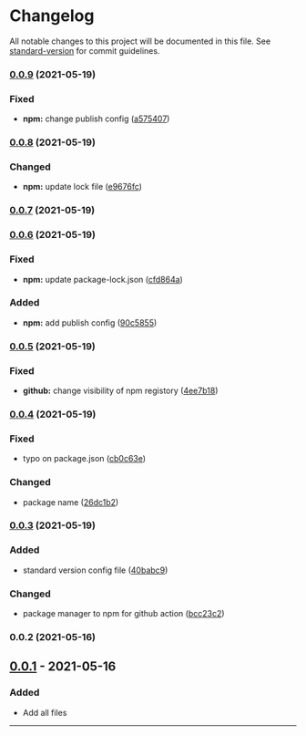 # Changelog

All notable changes to this project will be documented in this file. See [standard-version](https://github.com/conventional-changelog/standard-version) for commit guidelines.

### [0.0.9](https://github.com/kannkyo/simple-docker-backup/compare/v0.0.8...v0.0.9) (2021-05-19)


### Fixed

* **npm:** change publish config ([a575407](https://github.com/kannkyo/simple-docker-backup/commit/a5754070e8b90cf9be59607572db345700041496))

### [0.0.8](https://github.com/kannkyo/simple-docker-backup/compare/v0.0.7...v0.0.8) (2021-05-19)


### Changed

* **npm:** update lock file ([e9676fc](https://github.com/kannkyo/simple-docker-backup/commit/e9676fc24e215de1cd51c66fee3c2e1e6f73552f))

### [0.0.7](https://github.com/kannkyo/simple-docker-backup/compare/v0.0.6...v0.0.7) (2021-05-19)

### [0.0.6](https://github.com/kannkyo/simple-docker-backup/compare/v0.0.5...v0.0.6) (2021-05-19)


### Fixed

* **npm:** update package-lock.json ([cfd864a](https://github.com/kannkyo/simple-docker-backup/commit/cfd864a620cea4c30f9ec7650c5ee74f47bb6f68))


### Added

* **npm:** add publish config ([90c5855](https://github.com/kannkyo/simple-docker-backup/commit/90c58552ad56dace390d5bc7ca2b560a821602cc))

### [0.0.5](https://github.com/kannkyo/simple-docker-backup/compare/v0.0.4...v0.0.5) (2021-05-19)


### Fixed

* **github:** change visibility of npm registory ([4ee7b18](https://github.com/kannkyo/simple-docker-backup/commit/4ee7b18425ffcb1675cd56726028e948db54981e))

### [0.0.4](https://github.com/kannkyo/simple-docker-backup/compare/v0.0.3...v0.0.4) (2021-05-19)


### Fixed

* typo on package.json ([cb0c63e](https://github.com/kannkyo/simple-docker-backup/commit/cb0c63e8f5c05db9ebd51a0687dfe1663d0b62cf))


### Changed

* package name ([26dc1b2](https://github.com/kannkyo/simple-docker-backup/commit/26dc1b236b700428ba44c0875e268f090298ee23))

### [0.0.3](https://github.com/kannkyo/simple-docker-backup/compare/v0.0.2...v0.0.3) (2021-05-19)


### Added

* standard version config file ([40babc9](https://github.com/kannkyo/simple-docker-backup/commit/40babc93f47b3cfd537b7d204b51f5e33292e2ee))


### Changed

* package manager to npm for github action ([bcc23c2](https://github.com/kannkyo/simple-docker-backup/commit/bcc23c223e7a3ec2bd536d4a47f5f39f5f84879a))

### 0.0.2 (2021-05-16)

## [0.0.1] - 2021-05-16

### Added

- Add all files

---

<!-- Links -->
[Keep a Changelog]: https://keepachangelog.com/
[Semantic Versioning]: https://semver.org/

<!-- Versions -->
[Unreleased]: https://github.com/kannkyo/simple-docker-backup/compare/v1.0.0...HEAD
[Released]: https://github.com/kannkyo/simple-docker-backup/releases
[0.0.2]: https://github.com/kannkyo/simple-docker-backup/compare/v0.0.1..v0.0.2
[0.0.1]: https://github.com/kannkyo/simple-docker-backup/releases/v0.0.1
